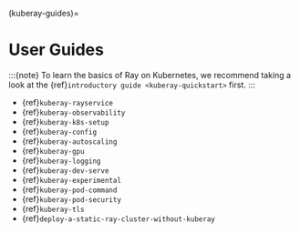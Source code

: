 (kuberay-guides)=

# User Guides

:::{note}
To learn the basics of Ray on Kubernetes, we recommend taking a look
at the {ref}`introductory guide <kuberay-quickstart>` first.
:::

* {ref}`kuberay-rayservice`
* {ref}`kuberay-observability`
* {ref}`kuberay-k8s-setup`
* {ref}`kuberay-config`
* {ref}`kuberay-autoscaling`
* {ref}`kuberay-gpu`
* {ref}`kuberay-logging`
* {ref}`kuberay-dev-serve`
* {ref}`kuberay-experimental`
* {ref}`kuberay-pod-command`
* {ref}`kuberay-pod-security`
* {ref}`kuberay-tls`
* {ref}`deploy-a-static-ray-cluster-without-kuberay`
